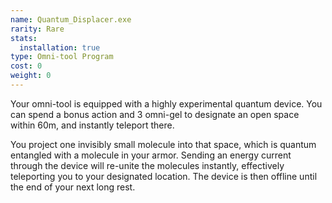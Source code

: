 ```yaml
---
name: Quantum_Displacer.exe
rarity: Rare
stats:
  installation: true
type: Omni-tool Program
cost: 0
weight: 0
---
```

Your omni-tool is equipped with a highly experimental quantum device. You can spend a bonus action and 3 omni-gel to designate
an open space within 60m, and instantly teleport there.

You project one invisibly small molecule into that space, which is quantum entangled with a molecule in your armor.
Sending an energy current through the device will re-unite the molecules instantly, effectively teleporting you to your
designated location. The device is then offline until the end of your next long rest.
